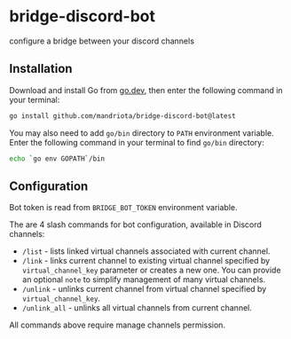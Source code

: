 # bridge-discord-bot
configure a bridge between your discord channels

## Installation

Download and install Go from [go.dev](https://go.dev), then enter the following command in your terminal:
```sh
go install github.com/mandriota/bridge-discord-bot@latest
```

You may also need to add `go/bin` directory to `PATH` environment variable.
Enter the following command in your terminal to find `go/bin` directory:
```sh
echo `go env GOPATH`/bin
```

## Configuration
Bot token is read from `BRIDGE_BOT_TOKEN` environment variable.

The are 4 slash commands for bot configuration, available in Discord channels:
- `/list` - lists linked virtual channels associated with current channel.
- `/link` - links current channel to existing virtual channel specified by `virtual_channel_key` parameter or creates a new one. You can provide an optional `note` to simplify management of many virtual channels.
- `/unlink` - unlinks current channel from virtual channel specified by `virtual_channel_key`.
- `/unlink_all` - unlinks all virtual channels from current channel.

All commands above require manage channels permission.
